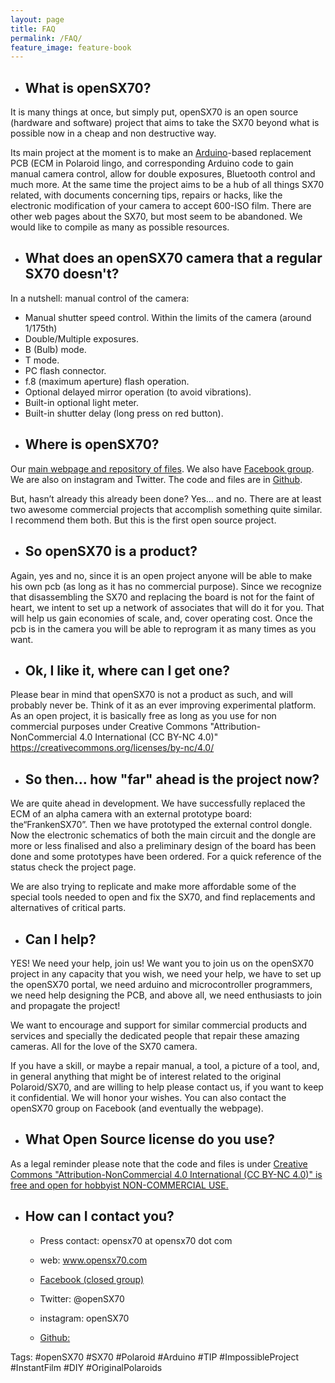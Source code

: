 ```yaml
---
layout: page
title: FAQ
permalink: /FAQ/
feature_image: feature-book
---
```


+ ## **What is openSX70?**

It is many things at once, but simply put, openSX70 is an open source (hardware and software) project that aims to take the SX70 beyond what is possible now in a cheap and non destructive way. 

Its main project at the moment is to make an [Arduino](https://www.arduino.cc/)-based replacement PCB (ECM in Polaroid lingo, and corresponding Arduino code to gain manual camera control, allow for double exposures, Bluetooth control and much more.
At the same time the project aims to be a hub of all things SX70 related, with documents concerning tips, repairs or hacks, like the electronic modification of your camera to accept 600-ISO film. There are other web pages about the SX70, but most seem to be abandoned. We would like to compile as many as possible resources.

+ ## **What does an openSX70 camera that a regular SX70 doesn't?**

In a nutshell: manual control of the camera:
 
  - Manual shutter speed control. Within the limits of the camera (around 1/175th)
  - Double/Multiple exposures.
  - B (Bulb) mode.
  - T mode.
  - PC flash connector.
  - f.8 (maximum aperture) flash operation.
  - Optional delayed mirror operation (to avoid vibrations).
  - Built-in optional light meter.
  - Built-in shutter delay (long press on red button).

+ ## **Where is openSX70?**

Our [main webpage and repository of files](www.opensx70.com). We also have [Facebook group](https://www.facebook.com/groups/739071666267626/ "Facebook openSX70 group"). We are also on instagram and Twitter. The code and files are in [Github](https://github.com/openSX70).

But, hasn’t already this already been done?
Yes… and no. There are at least two awesome commercial projects that accomplish something quite similar. I recommend them both. But this is the first open source project.

+ ## **So openSX70 is a product?**

Again, yes and no, since it is an open project anyone will be able to make his own pcb (as long as it has no commercial purpose).
Since we recognize that disassembling the SX70 and replacing the board is not for the faint of heart, we intent to set up a network of associates that will do it for you. That will help us gain economies of scale, and, cover operating cost. Once the pcb is in the camera you will be able to reprogram it as many times as you want.


+ ## **Ok, I like it, where can I get one?**

Please bear in mind that openSX70 is not a product as such, and will probably never be. Think of it as an ever improving experimental platform. As an open project, it is basically free as long as you use for non commercial purposes under Creative Commons "Attribution-NonCommercial 4.0 International (CC BY-NC 4.0)" https://creativecommons.org/licenses/by-nc/4.0/

+ ## **So then… how "far" ahead is the project now?**

We are quite ahead in development. We have successfully replaced the ECM of an alpha camera with an external prototype board: the“FrankenSX70”. Then we have prototyped the external control dongle. Now the electronic schematics of both the main circuit and the dongle are more or less finalised and also a preliminary design of the board has been done and some prototypes have been ordered.
For a quick reference of the status check the project page.

We are also trying to replicate and make more affordable some of the special tools needed to open and fix the SX70, and find replacements and alternatives of critical parts.

+ ## **Can I help?**

YES! We need your help, join us!
We want you to join us on the openSX70 project in any capacity that you wish, we need your help, we have to set up the openSX70 portal, we need arduino and microcontroller programmers, we need help designing the PCB, and above all, we need enthusiasts to join and propagate the project!

We want to encourage and support for similar commercial products and services and specially the dedicated people that repair these amazing cameras. All for the love of the SX70 camera.

If you have a skill, or maybe a repair manual, a tool, a picture of a tool, and, in general anything that might be of interest  related to the original Polaroid/SX70, and are willing to help please contact us, if you want to keep it confidential. We will honor your wishes. You can also contact the openSX70 group on Facebook (and eventually the webpage).

+ ## **What Open Source license do you use?**

As a legal reminder please note that the code and files is under [Creative Commons "Attribution-NonCommercial 4.0 International (CC BY-NC 4.0)" is free and open for hobbyist NON-COMMERCIAL USE.](https://creativecommons.org/licenses/by-nc/4.0/)

+ ## **How can I contact you?**

  - Press contact: opensx70 at opensx70 dot com

  - web: www.opensx70.com  

  - [Facebook (closed group)](https://goo.gl/3qjne2)

  - Twitter: @openSX70

  - instagram: openSX70
  
   - [Github:](https://goo.gl/1A1QbY)

Tags: #openSX70 #SX70 #Polaroid #Arduino #TIP #ImpossibleProject #InstantFilm #DIY #OriginalPolaroids

